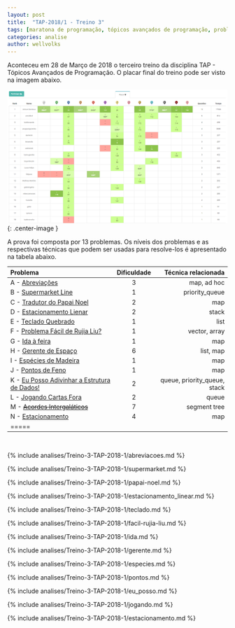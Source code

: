 ```yaml
---
layout: post
title:  "TAP-2018/1 - Treino 3"
tags: [maratona de programação, tópicos avançados de programação, problemset, analise]
categories: analise
author: wellvolks
---
```


Aconteceu em 28 de Março de 2018 o terceiro treino da disciplina TAP - Tópicos
Avançados de Programação. O placar final do treino pode ser visto na imagem
abaixo.

![Placar final do Treino-3 - TAP/2018-1](/_assets/images/placar-treino-3-tap-2018-1.png){: .center-image }


A prova foi composta por 13 problemas. Os níveis dos problemas e as respectivas técnicas que podem ser usadas para resolve-los é apresentado na tabela abaixo.

| Problema                                                            | Dificuldade | Técnica relacionada         |
|:--------------------------------------------------------------------|:-----------:|----------------------------:|
| A - <a href="#abreviacoes">Abreviações</a>                          | 3           | map, ad hoc                 |
| B - <a href="#supermarket">Supermarket Line</a>                     | 1           | priority_queue              |
| C - <a href="#papai-noel">Tradutor do Papai Noel</a>                | 2           | map                         |
| D - <a href="#estacionamento_linear">Estacionamento Lienar</a>      | 2           | stack                       |
| E - <a href="#teclado">Teclado Quebrado</a>                         | 1           | list                        |
| F - <a href="#facil-rujia-liu">Problema Fácil de Rujia Liu?</a>     | 1           | vector, array               |
| G - <a href="#ida">Ida à feira</a>                                  | 1           | map                         |
| H - <a href="#gerente">Gerente de Espaço</a>                        | 6           | list, map                   |
| I - <a href="#especies">Espécies de Madeira</a>                     | 1           | map                         |
| J - <a href="#pontos">Pontos de Feno</a>                            | 1           | map                         |
| K - <a href="#eu_posso">Eu Posso Adivinhar a Estrutura de Dados!</a>| 2           | queue, priority_queue, stack|
| L - <a href="#jogando">Jogando Cartas Fora</a>                      | 2           | queue                       |
| M - <strike><a href="#gerente">Acordes Intergaláticos</a></strike>  | 7           | segment tree                |
| N - <a href="#estacionamento">Estacionamento</a>                    | 4           | map                         |
| =====

<br>

{% include analises/Treino-3-TAP-2018-1/abreviacoes.md %}

{% include analises/Treino-3-TAP-2018-1/supermarket.md %}

{% include analises/Treino-3-TAP-2018-1/papai-noel.md %}

{% include analises/Treino-3-TAP-2018-1/estacionamento_linear.md %}

{% include analises/Treino-3-TAP-2018-1/teclado.md %}

{% include analises/Treino-3-TAP-2018-1/facil-rujia-liu.md %}

{% include analises/Treino-3-TAP-2018-1/ida.md %}

{% include analises/Treino-3-TAP-2018-1/gerente.md %}

{% include analises/Treino-3-TAP-2018-1/especies.md %}

{% include analises/Treino-3-TAP-2018-1/pontos.md %}

{% include analises/Treino-3-TAP-2018-1/eu_posso.md %}

{% include analises/Treino-3-TAP-2018-1/jogando.md %}

{% include analises/Treino-3-TAP-2018-1/estacionamento.md %}


